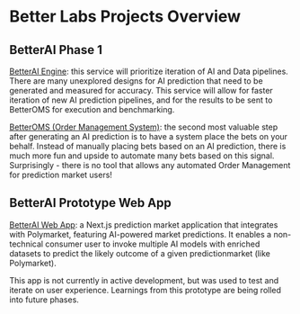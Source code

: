# Better Labs Projects Overview

## BetterAI Phase 1

[BetterAI Engine](https://github.com/better-labs/betteraiengine): this service will prioritize iteration of AI and Data pipelines. There are many unexplored designs for AI prediction that need to be generated and measured for accuracy. This service will allow for faster iteration of new AI prediction pipelines, and for the results to be sent to BetterOMS for execution and benchmarking.

[BetterOMS (Order Management System)](https://github.com/better-labs/betteroms): the second most valuable step after generating an AI prediction is to have a system place the bets on your behalf. Instead of manually placing bets based on an AI prediction, there is much more fun and upside to automate many bets based on this signal. Surprisingly - there is no tool that allows any automated Order Management for prediction market users!


## BetterAI Prototype Web App

[BetterAI Web App](https://github.com/better-labs/betterai-v1): a Next.js prediction market application that integrates with Polymarket, featuring AI-powered market predictions. It enables a non-technical consumer user to invoke multiple AI models with enriched datasets to predict the likely outcome of a given predictionmarket (like Polymarket).

This app is not currently in active development, but was used to test and iterate on user experience. Learnings from this prototype are being rolled into future phases.
